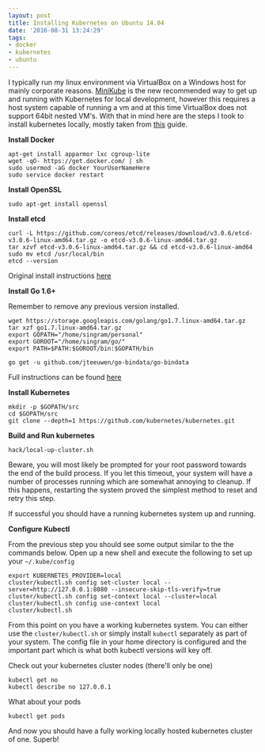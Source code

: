 ```yaml
---
layout: post
title: Installing Kubernetes on Ubuntu 14.04
date: '2016-08-31 13:24:29'
tags:
- docker
- kubernetes
- ubuntu
---
```


I typically run my linux environment via VirtualBox on a Windows host for mainly corporate reasons.  [MiniKube](https://github.com/kubernetes/minikube) is the new recommended way to get up and running with Kubernetes for local development, however this requires a host system capable of running a vm and at this time VirtualBox does not support 64bit nested VM's.  With that in mind here are the steps I took to install kubernetes locally, mostly taken from [this](https://github.com/kubernetes/kubernetes/blob/release-1.3/docs/devel/running-locally.md) guide.

**Install Docker**
```language-bash
apt-get install apparmor lxc cgroup-lite
wget -qO- https://get.docker.com/ | sh
sudo usermod -aG docker YourUserNameHere
sudo service docker restart
```

**Install OpenSSL**
```language-bash
sudo apt-get install openssl
```

**Install etcd**
```language-bash
curl -L https://github.com/coreos/etcd/releases/download/v3.0.6/etcd-v3.0.6-linux-amd64.tar.gz -o etcd-v3.0.6-linux-amd64.tar.gz
tar xzvf etcd-v3.0.6-linux-amd64.tar.gz && cd etcd-v3.0.6-linux-amd64
sudo mv etcd /usr/local/bin
etcd --version
```
Original install instructions [here](https://github.com/coreos/etcd/releases)

**Install Go 1.6+**

Remember to remove any previous version installed.

```language-bash
wget https://storage.googleapis.com/golang/go1.7.linux-amd64.tar.gz
tar xzf go1.7.linux-amd64.tar.gz
export GOPATH="/home/singram/personal"
export GOROOT="/home/singram/go/"
export PATH=$PATH:$GOROOT/bin:$GOPATH/bin

go get -u github.com/jteeuwen/go-bindata/go-bindata
```
Full instructions can be found [here](https://golang.org/doc/install)

**Install Kubernetes**
```language-bash
mkdir -p $GOPATH/src
cd $GOPATH/src
git clone --depth=1 https://github.com/kubernetes/kubernetes.git
```

**Build and Run kubernetes**
```language-bash
hack/local-up-cluster.sh
```
Beware, you will most likely be prompted for your root password towards the end of the build process.  If you let this timeout, your system will have a number of processes running which are somewhat annoying to cleanup.  If this happens, restarting the system proved the simplest method to reset and retry this step.

If successful you should have a running kubernetes system up and running.

**Configure Kubectl**

From the previous step you should see some output similar to the the commands below.  Open up a new shell and execute the following to set up your `~/.kube/config`
```language-bash
export KUBERNETES_PROVIDER=local
cluster/kubectl.sh config set-cluster local --server=http://127.0.0.1:8080 --insecure-skip-tls-verify=true
cluster/kubectl.sh config set-context local --cluster=local
cluster/kubectl.sh config use-context local
cluster/kubectl.sh
```

From this point on you have a working kubernetes system.  You can either use the `cluster/kubectl.sh` or simply install `kubectl` separately as part of your system.  The config file in your home directory is configured and the important part which is what both kubectl versions will key off.

Check out your kubernetes cluster nodes (there'll only be one)
```language-bash
kubectl get no
kubectl describe no 127.0.0.1
```
What about your pods
```language-bash
kubectl get pods
```

And now you should have a fully working locally hosted kubernetes cluster of one.  Superb!